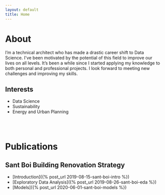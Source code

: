 ```yaml
---
layout: default
title: Home
---
```


# About

I’m a technical architect who has made a drastic career shift to Data Science. I've been motivated by the potential of this field to improve our lives on all levels. It’s been a while since I started applying my knowledge to both personal and professional projects. I look forward to meeting new challenges and improving my skills.

## Interests
+ Data Science
+ Sustainability
+ Energy and Urban Planning

<br>
<br>

# Publications

## Sant Boi Building Renovation Strategy
+ [Introduction]({% post_url 2019-08-15-sant-boi-intro %})
+ [Exploratory Data Analysis]({% post_url 2019-08-26-sant-boi-eda %})
+ [Models]({% post_url 2020-06-01-sant-boi-models %})
